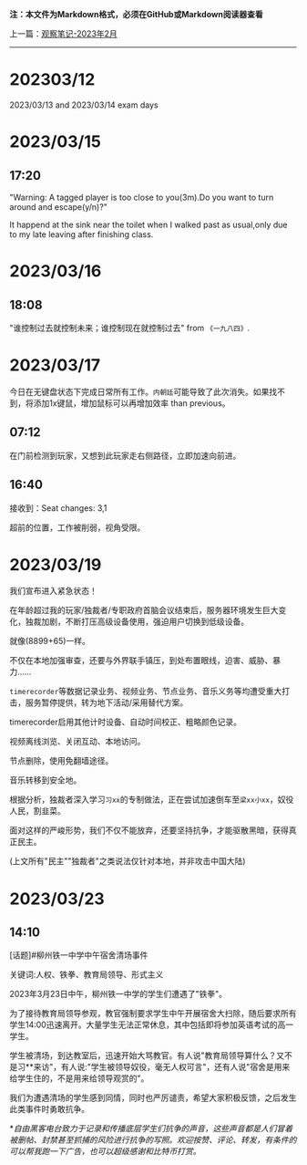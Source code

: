 **注：本文件为Markdown格式，必须在GitHub或Markdown阅读器查看**

上一篇：[观察笔记-2023年2月](https://github.com/wujinjun-MC/spectator-notes/blob/main/%E8%A7%82%E5%AF%9F%E7%AC%94%E8%AE%B0/%E8%A7%82%E5%AF%9F%E7%AC%94%E8%AE%B0-2023%E5%B9%B42%E6%9C%88.md)

--------

# 202303/12

2023/03/13 and 2023/03/14 exam days

# 2023/03/15

## 17:20

"Warning: A tagged player is too close to you(3m).Do you want to turn around and escape(y/n)?"

It happend at the sink near the toilet when I walked past as usual,only due to my late leaving after finishing class.

# 2023/03/16

## 18:08

"谁控制过去就控制未来；谁控制现在就控制过去" from `《一九八四》`.

# 2023/03/17

今日在无键盘状态下完成日常所有工作。`内朝廷`可能导致了此次消失。如果找不到，将添加1x键鼠，增加鼠标可以再增加效率 than previous。

## 07:12

在门前检测到玩家，又想到此玩家走右侧路径，立即加速向前进。

## 16:40

接收到：Seat changes: 3,1

超前的位置，工作被削弱，视角受限。

# 2023/03/19

我们宣布进入紧急状态！

在年龄超过我的玩家/独裁者/专职政府首脑会议结束后，服务器环境发生巨大变化，独裁加剧，不断打压高级设备使用，强迫用户切换到低级设备。

就像(8899+65)一样。

不仅在本地加强审查，还要与外界联手镇压，到处布置眼线，迫害、威胁、暴力……

`timerecorder`等数据记录业务、视频业务、节点业务、音乐义务等均遭受重大打击，服务暂停提供，转为地下活动/采用替代方案。

timerecorder启用其他计时设备、自动时间校正、粗略颜色记录。

视频离线浏览、关闭互动、本地访问。

节点删除，使用免翻墙途径。

音乐转移到安全地。

根据分析，独裁者深入学习`习xx`的专制做法，正在尝试加速倒车至`梁xx小xx`，奴役人民，割韭菜。

面对这样的严峻形势，我们不仅不能放弃，还要坚持抗争，才能驱散黑暗，获得真正民主。

(上文所有"民主""独裁者"之类说法仅针对本地，并非攻击中国大陆)

# 2023/03/23

## 14:10

[话题]#柳州铁一中学中午宿舍清场事件

关键词:人权、铁拳、教育局领导、形式主义

2023年3月23日中午，柳州铁一中学的学生们遭遇了"铁拳"。

为了接待教育局领导参观，教官强制要求学生中午开展宿舍大扫除，随后要求所有学生14:00迅速离开。大量学生无法正常休息，其中包括即将参加英语考试的高一学生。

学生被清场，到达教室后，迅速开始大骂教官。有人说"教育局领导算什么？又不是习**来访"，有人说:"学生被领导奴役，毫无人权可言"，还有人说"宿舍是用来给学生住的，不是用来给领导观赏的"。

我们为遭遇清场的学生感到同情，同时也严厉谴责，希望大家积极反馈，之后发生此类事件时勇敢抗争。

**自由黑客电台致力于记录和传播底层学生们抗争的声音，这些声音都是人们冒着被删帖、封禁甚至抓捕的风险进行抗争的写照。欢迎按赞、评论、转发，有条件的可以帮我跑一下广告，也可以超级感谢和比特币打赏。*
